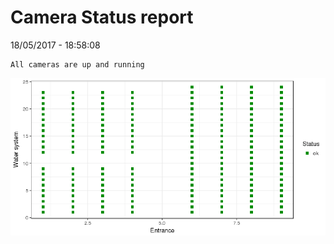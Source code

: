 Camera Status report
================
18/05/2017 - 18:58:08

    All cameras are up and running

![](camreport_files/figure-markdown_github/unnamed-chunk-2-1.png)
